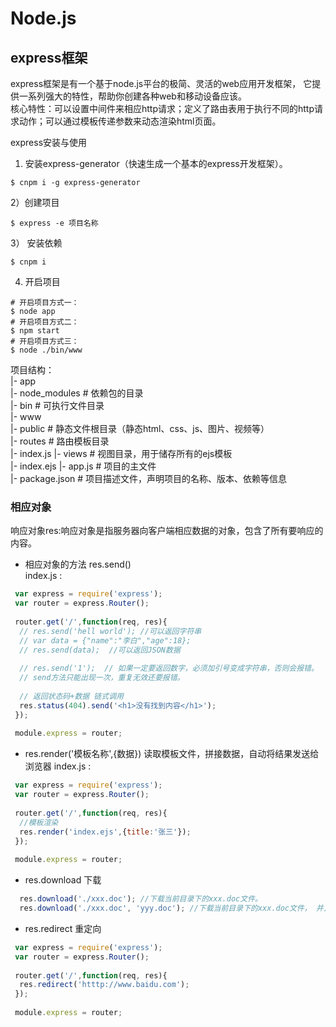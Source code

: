 # Node.js

## express框架 
express框架是有一个基于node.js平台的极简、灵活的web应用开发框架， 它提供一系列强大的特性，帮助你创建各种web和移动设备应该。<br/>
核心特性：可以设置中间件来相应http请求；定义了路由表用于执行不同的http请求动作；可以通过模板传递参数来动态渲染html页面。

express安装与使用<br/>
  1) 安装express-generator（快速生成一个基本的express开发框架）。<br/>
```base
$ cnpm i -g express-generator 
 ```
  2）创建项目 
```base
$ express -e 项目名称
```
  3） 安装依赖
```base
$ cnpm i
```
  4)  开启项目
```base
# 开启项目方式一：
$ node app 
# 开启项目方式二：
$ npm start
# 开启项目方式三：
$ node ./bin/www
```

项目结构：<br/>
|- app <br/>
   |- node_modules   # 依赖包的目录  <br/>
   |- bin   # 可执行文件目录  <br/>
     |- www <br/>
   |- public   # 静态文件根目录（静态html、css、js、图片、视频等）   <br/>
   |- routes   # 路由模板目录  <br/>
      |- index.js
   |- views    # 视图目录，用于储存所有的ejs模板  <br/>
      |- index.ejs
   |- app.js   # 项目的主文件   <br/>
   |- package.json  # 项目描述文件，声明项目的名称、版本、依赖等信息  <br/>


### 相应对象
响应对象res:响应对象是指服务器向客户端相应数据的对象，包含了所有要响应的内容。 <br/>
*  相应对象的方法  res.send()   <br/>
index.js :
```js
 var express = require('express');
 var router = express.Router();
 
 router.get('/',function(req, res){
  // res.send('hell world'); //可以返回字符串
  // var data = {"name":"李白","age":18};
  // res.send(data);  //可以返回JSON数据
  
  // res.send('1');  // 如果一定要返回数字，必须加引号变成字符串，否则会报错。
  // send方法只能出现一次，重复无效还要报错。
  
  // 返回状态码+数据 链式调用
  res.status(404).send('<h1>没有找到内容</h1>'); 
 });
 
 module.express = router;
```
*  res.render('模板名称',{数据}) 读取模板文件，拼接数据，自动将结果发送给浏览器
index.js :
```js
 var express = require('express');
 var router = express.Router();
 
 router.get('/',function(req, res){
  //模板渲染
  res.render('index.ejs',{title:'张三'});
 });
 
 module.express = router;
```
*  res.download 下载
```js
  res.download('./xxx.doc'); //下载当前目录下的xxx.doc文件。
  res.download('./xxx.doc', 'yyy.doc'); //下载当前目录下的xxx.doc文件， 并且重命名为yyy.doc 。
```
* res.redirect 重定向
```js
 var express = require('express');
 var router = express.Router();
 
 router.get('/',function(req, res){
  res.redirect('htttp://www.baidu.com');
 });
 
 module.express = router;
```
